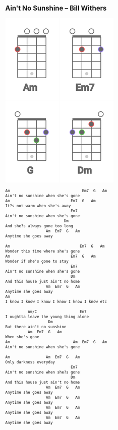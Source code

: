 ## Ain't No Sunshine – Bill Withers

![Am](https://raw.githubusercontent.com/Capevace/ukulele-chords/main/svgs/Am.svg) ![Em7](https://raw.githubusercontent.com/Capevace/ukulele-chords/main/svgs/Em7.svg) ![G](https://raw.githubusercontent.com/Capevace/ukulele-chords/main/svgs/G.svg) ![Dm](https://raw.githubusercontent.com/Capevace/ukulele-chords/main/svgs/Dm.svg)

````
Am                                Em7  G   Am
Ain't no sunshine when she's gone
Am                           Em7  G   Am
It?s not warm when she's away
                             Em7
Ain't no sunshine when she's gone
                          Dm
And she?s always gone too long
                  Am  Em7  G   Am
Anytime she goes away

Am                               Em7  G   Am
Wonder this time where she's gone
Am                           Em7  G   Am
Wonder if she's gone to stay
                             Em7
Ain't no sunshine when she's gone
                             Dm
And this house just ain't no home
                  Am  Em7  G   Am
Anytime she goes away
Am 
I know I know I know I know I know I know etc

          Am/C                   Em7
I oughtta leave the young thing alone
                   Dm
But there ain't no sunshine
          Am  Em7  G   Am
When she's gone
Am                            Am  Em7  G   Am
Ain't no sunshine when she's gone

Am                Am  Em7  G   Am
Only darkness everyday 
                             Em7
Ain't no sunshine when she?s gone
                             Dm
And this house just ain't no home
                  Am  Em7  G   Am
Anytime she goes away
                  Am  Em7  G   Am
Anytime she goes away
                  Am  Em7  G   Am
Anytime she goes away
                  Am  Em7  G   Am
Anytime she goes away
````
